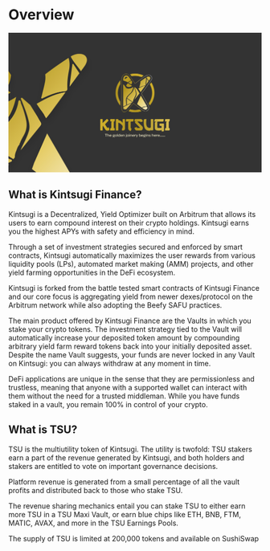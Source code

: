 # Overview

![](<.gitbook/assets/Kintsugi copyeeee.jpg>)

## What is Kintsugi Finance?

Kintsugi is a Decentralized, Yield Optimizer built on Arbitrum that allows its users to earn compound interest on their crypto holdings. Kintsugi earns you the highest APYs with safety and efficiency in mind.

Through a set of investment strategies secured and enforced by smart contracts, Kintsugi automatically maximizes the user rewards from various liquidity pools (LPs),‌ ‌automated market making (AMM) projects,‌ ‌and‌ ‌other yield‌ farming ‌opportunities in the DeFi ecosystem.

Kintsugi is forked from the battle tested smart contracts of Kintsugi Finance and our core focus is aggregating yield from newer dexes/protocol on the Arbitrum network while also adopting the Beefy SAFU practices.

The main product offered by Kintsugi Finance are the Vaults in which you stake your crypto tokens. The investment strategy tied to the Vault will automatically increase your deposited token amount by compounding arbitrary yield farm reward tokens back into your initially deposited asset. Despite the name Vault suggests, your funds are never locked in any Vault on Kintsugi: you can always withdraw at any moment in time.

DeFi applications are unique in the sense that they are permissionless and trustless, meaning that anyone with a supported wallet can interact with them without the need for a trusted middleman. While you have funds staked in a vault, you remain 100% in control of your crypto.

## What is TSU?

TSU is the multiutility token of Kintsugi. The utility is twofold: TSU stakers earn a part of the revenue generated by Kintsugi, and both holders and stakers are entitled to vote on important governance decisions.

Platform revenue is generated from a small percentage of all the vault profits and distributed back to those who stake TSU.

The revenue sharing mechanics entail you can stake TSU to either earn more TSU in a TSU Maxi Vault, or earn blue chips like ETH, BNB, FTM, MATIC, AVAX, and more in the TSU Earnings Pools.

The supply of TSU is limited at 200,000 tokens and available on SushiSwap
